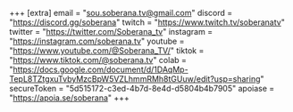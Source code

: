 +++
[extra]
email = "sou.soberana.tv@gmail.com"
discord = "https://discord.gg/soberana"
twitch = "https://www.twitch.tv/soberanatv"
twitter = "https://twitter.com/Soberana_tv"
instagram = "https://instagram.com/soberana.tv"
youtube = "https://www.youtube.com/@Soberana_TV/"
tiktok = "https://www.tiktok.com/@soberana.tv"
colab = "https://docs.google.com/document/d/1DAqMp-TepL8TZtgxuTvbyMzcBpW5VZLhmmRMh8tGUuw/edit?usp=sharing"
secureToken = "5d515172-c3ed-4b7d-8e4d-d5804b4b7905"
apoiase = "https://apoia.se/soberana"
+++
